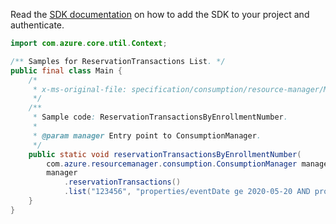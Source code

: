 Read the [SDK documentation](https://github.com/Azure/azure-sdk-for-java/blob/azure-resourcemanager-consumption_1.0.0-beta.3/sdk/consumption/azure-resourcemanager-consumption/README.md) on how to add the SDK to your project and authenticate.

```java
import com.azure.core.util.Context;

/** Samples for ReservationTransactions List. */
public final class Main {
    /*
     * x-ms-original-file: specification/consumption/resource-manager/Microsoft.Consumption/stable/2021-10-01/examples/ReservationTransactionsListByEnrollmentNumber.json
     */
    /**
     * Sample code: ReservationTransactionsByEnrollmentNumber.
     *
     * @param manager Entry point to ConsumptionManager.
     */
    public static void reservationTransactionsByEnrollmentNumber(
        com.azure.resourcemanager.consumption.ConsumptionManager manager) {
        manager
            .reservationTransactions()
            .list("123456", "properties/eventDate ge 2020-05-20 AND properties/eventDate le 2020-05-30", Context.NONE);
    }
}
```
